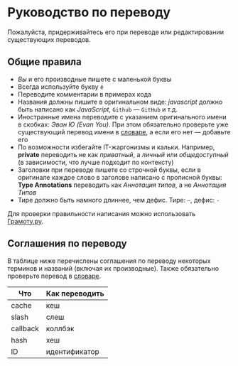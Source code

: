 # Руководство по переводу

Пожалуйста, придерживайтесь его при переводе или редактировании существующих переводов.

## Общие правила

* _Вы_ и его производные пишете с маленькой буквы
* Всегда используйте букву `ё`
* Переводите комментарии в примерах кода 
* Названия должны пишите в оригинальном виде: _javascript_ должно быть написано как _JavaScript_, `Github` — `GitHub` и т.д.
* Иностранные имена переводите с указанием оригинального имени в скобках: _Эван Ю (Evan You)_. При этом обязательно проверьте уже существующий перевод имени в [словаре](https://github.com/web-standards-ru/dictionary/blob/master/names.md), а если его нет — добавьте его
* По возможности избегайте IT-жаргонизмы и кальки. Например, **private** переводить не как _приватный_, а _личный_ или _общедоступный_ (в зависимости, что лучше подходит по контексту)
* Заголовки при переводе пишете со строчной буквы, если в оригинале каждое слово в заголове написано с прописной буквы: **Type Annotations** переводить как _Аннотация типов_, а не _Аннотация Типов_
* Тире должно быть намного длиннее, чем дефис. Тире: `—`, дефис: `-`

Для проверки правильности написания можно использовать [Грамоту.ру](http://new.gramota.ru/spravka/buro).

## Соглашения по переводу

В таблице ниже перечислены соглашения по переводу некоторых терминов и названий (включая их производные). Также обязательно проверьте перевод в [словаре](https://github.com/web-standards-ru/dictionary/blob/master/dictionary.md).

| Что | Как переводить
| - | -
| cache | кеш
| slash | слеш
| callback | коллбэк
| hash | хеш
| ID | идентификатор
